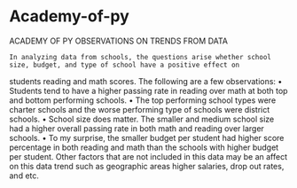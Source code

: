 # Academy-of-py
ACADEMY OF PY OBSERVATIONS ON TRENDS FROM DATA

	In analyzing data from schools, the questions arise whether school size, budget, and type of school have a positive effect on
  students reading and math scores.  The following are a few observations:
•	Students tend to have a higher passing rate in reading over math at both top and bottom performing schools. 
•	The top performing school types were charter schools and the worse performing type of schools were district schools. 
•	School size does matter. The smaller and medium school size had a higher overall passing rate in both math and reading over larger 
  schools.
•	To my surprise, the smaller budget per student had higher score percentage in both reading and math than the schools with  higher budget
  per student. Other factors that are not included in this data may be an affect on this data trend such as geographic areas higher salaries, drop out rates, and etc. 




